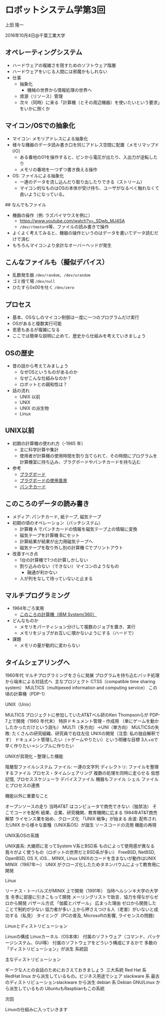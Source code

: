 # ロボットシステム学第3回

上田 隆一

2016年10月4日@千葉工業大学


## オペレーティングシステム

* ハードウェアの複雑さを隠すためのソフトウェア階層
* ハードウェアをいじる人間には邪魔かもしれない
* 仕事
  * 抽象化
    * 機械の世界から情報処理の世界へ
  * 資源（リソース）管理
  * 次々（同時）に来る「計算機（とその周辺機器）を使いたいという要求」をいかに捌くか


## マイコン/OSでの抽象化

* マイコン: メモリアドレスによる抽象化
* 様々な機器のデータ読み書き口を同じアドレス空間に配置（メモリマップドI/O）
  * ある番地の01を操作すると、ピンから電圧が出たり、入出力が逆転したり
  * メモリの番地を一つずつ書き換える操作
* OS: ファイルによる抽象化
  * 一連のデータを流し込んだり取り出したりできる（ストリーム）
  * マイコン的なものはOSの本体が受け持ち、ユーザがなるべく触れなくて良いようになっている。


## なんでもファイル

* 機器の操作（例: ラズパイマウスを例に）
  * https://www.youtube.com/watch?v=_SDwb_MJ4SA
  * `/dev/rtmotor0`等、ファイルの読み書きで操作
* よくよく考えてみると、機器の操作というのはデータを書いてデータ読むだけで済む
* もちろんマイコンより余計なオーバーヘッドが発生


## こんなファイルも（擬似デバイス）

* 乱数発生器 `/dev/random, /dev/urandom`
* ゴミ捨て場 `/dev/null`
* ひたすら0x00を吐く `/dev/zero`


## プロセス

* 基本、OSなしのマイコン制御は一度に一つのプログラムだけ実行
* OSがあると複数実行可能
* 恩恵もあるが複雑になる
* ここでは簡単な説明に止めて、歴史から仕組みを考えていきましょう


## OSの歴史

* 昔の話から考えてみましょう
  * なぜOSというものがあるのか
  * なぜこんな仕組みなのか？
  * ロボットとの親和性は？
* 話の流れ
  * UNIX 以前
  * UNIX
  * UNIX の派生物
  * Linux


## UNIX以前

* 初期の計算機の使われ方（-1965 年）
  * 主に科学計算や集計
  * 使用者が計算機の使用時間を割り当てられて、その時間にプログラムを計算機室に持ち込み、プラグボードやパンチカードを持ち込む
* 参考
  * [プラグボード](https://en.wikipedia.org/wiki/File:IBM402plugboard.Shrigley.wireside.jpg)
  * [プラグボードの使用風景](https://en.wikipedia.org/wiki/File:UNIVAC-120_BRL61-0890.jpg)
  * [パンチカード](https://en.wikipedia.org/wiki/File:FortranCardPROJ039.agr.jpg)


## このころのデータの読み書き

* メディア: パンチカード, 紙テープ, 磁気テープ
* 初期の頃のオペレーション（バッチシステム）
  * 計算機 A でパンチカードの情報を磁気テープ上の情報に変換
  * 磁気テープを計算機 Bにセット
  * 計算結果が結果が出力用磁気テープへ
  * 磁気テープを取り外し別の計算機 Cでプリントアウト
* 改善すべき点
  * 1台の計算機で1つの計算しかしない
  * 割り込みのない（できない）マイコンのようなもの
    * 融通が利かない
  * 人が列をなして待っていないと止まる


## マルチプログラミング

* 1964年ごろ実用
  * [このころの計算機（IBM System/360）](https://en.wikipedia.org/wiki/File:DM_IBM_S360.jpg)
* どんなものか
  * メモリをパーティション分けして複数のジョブを置き、実行
  * メモリをジョブがお互いに覗かないようにする（ハードで）
* 課題
  * メモリの量が動的に変わらない


## タイムシェアリングへ

1960年代
マルチプログラミングをさらに発展
プログラムを持ち込むバッチ処理から端末による対話式へ
 主なプロジェクト
CTSS（compatible time sharing system）
MULTICS（multipexed information and computing service）
この頃の計算機（PDP-1）


UNIX（Unix）

MULTICS プロジェクトに参加していたAT&Tベル研のKen Thompsonらが
PDP-7上で開発（1960 年代末）
特許ドキュメント管理・作成用
（単にゲームを動かしたかっただけという説も）
MULTI（多方向）→UNI（単方向）
MULTICSの失敗: たくさんの研究組織、研究員で右往左往
UNIXの開発（注意: 私の独自解釈です）
ドキュメント管理したい（＋ゲームやりたい）という明確な目標
3人+αで早く作りたい→シンプルに作りたい


UNIXが具現化・整理した機能

階層型ファイルシステム
ファイル: 一連の文字列
ディレクトリ: ファイルを整理するファイル
プロセス・タイムシェアリング
複数の処理を同時に走らせる
仮想記憶, プロセススケジューラ
デバイスファイル
機器もファイル
シェル
ファイルとプロセスの連携


機能以外に重要なこと

オープンソースの走り
当時AT&T はコンピュータで商売できない（独禁法）
そこでコードを配布
結果、企業、研究機関、教育機関に広まる
1984年AT&T商売解禁
ライセンス業を始め、クローズ化
「UNIX 戦争」が始まる
余波: 配布されたUNIX から様々な亜種（UNIX系OS）が誕生
ソースコードの流用
機能の再現


UNIX系OSの系譜

UNIX直系: 大雑把に言ってSystem V系とBSD系
ものによって使用感が異なる
我々がよく使うもの（ロボットの世界だとBSD系が多い）
FreeBSD, NetBSD, OpenBSD, OS X, iOS…
MINIX, Linux
UNIXのコードを含まないが動作はUNIX
MINIX（1987年〜）
UNIX がクローズ化したためタネンバウムによって教育用に開発


Linux

リーナス・トーバルズがMINIX 上で開発（1991年）
当時ヘルシンキ大学の大学生
冬季に部屋に引きこもって開発
メーリングリストで助言、協力を得ながらゼロから開発
バザール方式
「伽藍とバザール」
広まった理由
ゼロから開発したことで制約が少ない
協力者が多い
上から押さえつける人（老害）がいないと成功する（私見）
タイミング（PCの普及, Microsoftの影響, ライセンスの問題）


Linuxとディストリビューション

Linuxの構成
Linuxカーネル（OS本体）
付属のソフトウェア（コマンド、パッケージシステム、GUI等）
付属のソフトウェアをどういう構成にするかで
多数の「ディストリビューション」が派生
系統図


主なディストリビューション

ギークな人との会話のためにおさえておきましょう
 三大系統
Red Hat 系
RedHat linux から派生しているもの。ビジネス用途でシェア
slackware 系
最古のディストリビューションslackware から派生
debian 系
Debian GNU/Linux から派生しているもの
UbuntuもRaspbianもこの系統


次回

Linuxの仕組みに入っていきます
